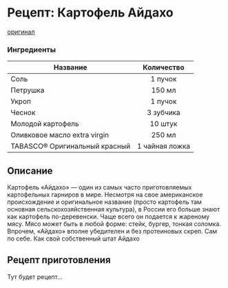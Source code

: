 # Рецепт: Картофель Айдахо
[оригинал](https://eda.ru/recepty/osnovnye-blyuda/kartofel-ajdaho-30625)

### Ингредиенты
| Название        	| Количество    |
| -------------   	|:-------------:|
| Соль  	| 1 пучок 			|
| Петрушка  			| 150 мл 		|
| Укроп		| 1 пучок 		|
| Чеснок           | 3 зубчика  |
| Молодой картофель                               | 10 штук |
| Оливковое масло extra virgin                                 | 250 мл    |
| TABASCO® Оригинальный красный                             | 1 чайная ложка     |

## Описание
Картофель «Айдахо» — один из самых часто приготовляемых картофельных гарниров в мире. Несмотря на свое американское происхождение и оригинальное название (просто картофель там основная сельскохозяйственная культура), в России его больше знают как картофель по-деревенски. Чаще всего он подается к жареному мясу. Мясо может быть в любой форме: стейк, бургер, тонкая соломка. Впрочем, «Айдахо» вполне убедителен и без протеиновых скреп. Сам по себе. Как свой собственный штат Айдахо

## Рецепт приготовления
Тут будет рецепт...